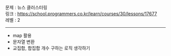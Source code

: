 문제 : 뉴스 클러스터링
<br>
링크 : https://school.programmers.co.kr/learn/courses/30/lessons/17677
<br>
레벨 : 2

---

- map 활용
- 문자열 변환
- 교집합, 합집합 개수 구하는 로직 생각하기